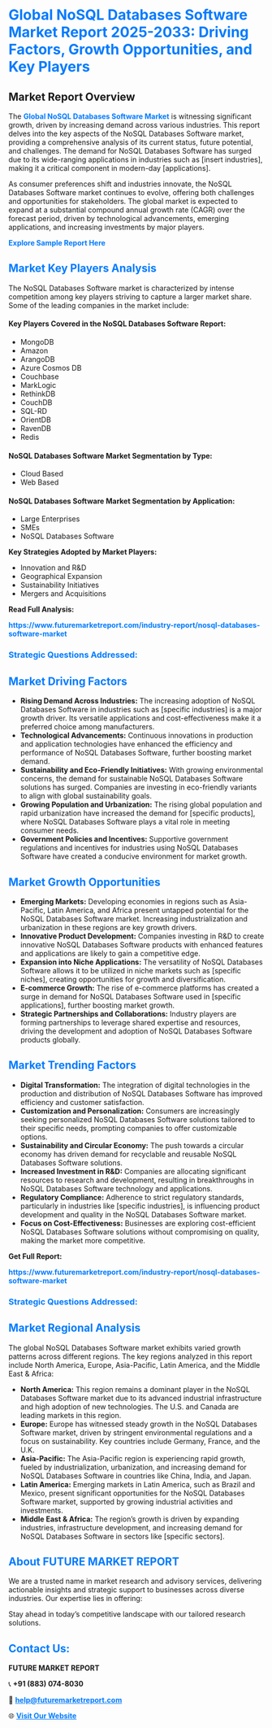 <h1 style="color: #007BFF;">Global NoSQL Databases Software Market Report 2025-2033: Driving Factors, Growth Opportunities, and Key Players</h1>

<section id="overview">
<h2>Market Report Overview</h2>
<p>The <a href="https://www.futuremarketreport.com/industry-report/nosql-databases-software-market" style="color: #007BFF; text-decoration: none;"><strong>Global NoSQL Databases Software Market</strong></a> is witnessing significant growth, driven by increasing demand across various industries. This report delves into the key aspects of the NoSQL Databases Software market, providing a comprehensive analysis of its current status, future potential, and challenges. The demand for NoSQL Databases Software has surged due to its wide-ranging applications in industries such as [insert industries], making it a critical component in modern-day [applications].</p>
<p>As consumer preferences shift and industries innovate, the NoSQL Databases Software market continues to evolve, offering both challenges and opportunities for stakeholders. The global market is expected to expand at a substantial compound annual growth rate (CAGR) over the forecast period, driven by technological advancements, emerging applications, and increasing investments by major players.</p>
</section>

<section id="overview">
<p><a href="https://www.futuremarketreport.com/request-sample/reportId=116528" style="color: #007BFF; text-decoration: none;"><strong>Explore Sample Report Here</strong></a></p>
</section>

<section id="key-players">
<h2 style="color: #007BFF;">Market Key Players Analysis</h2>
<p>The NoSQL Databases Software market is characterized by intense competition among key players striving to capture a larger market share. Some of the leading companies in the market include:</p>
<h4>Key Players Covered in the NoSQL Databases Software Report:</h4>
<ul><li>MongoDB</li><li>Amazon</li><li>ArangoDB</li><li>Azure Cosmos DB</li><li>Couchbase</li><li>MarkLogic</li><li>RethinkDB</li><li>CouchDB</li><li>SQL-RD</li><li>OrientDB</li><li>RavenDB</li><li>Redis</li></ul>
<h4>NoSQL Databases Software Market Segmentation by Type:</h4>
<ul><li>Cloud Based</li><li>Web Based</li></ul>

<h4>NoSQL Databases Software Market Segmentation by Application:</h4>
<ul><li>Large Enterprises</li><li>SMEs</li><li>NoSQL Databases Software</li></ul>
<p><strong>Key Strategies Adopted by Market Players:</strong></p>
<ul>
<li>Innovation and R&D</li>
<li>Geographical Expansion</li>
<li>Sustainability Initiatives</li>
<li>Mergers and Acquisitions</li>
</ul>
</section>

<section>
<p><strong>Read Full Analysis: </strong></p><a href="https://www.futuremarketreport.com/industry-report/nosql-databases-software-market" style="color: #007BFF; text-decoration: none;"><strong>https://www.futuremarketreport.com/industry-report/nosql-databases-software-market</strong></a>
<h3 style="color: #007BFF;">Strategic Questions Addressed:</h3>
</section>

<section id="driving-factors">
<h2 style="color: #007BFF;">Market Driving Factors</h2>
<ul>
<li><strong>Rising Demand Across Industries:</strong> The increasing adoption of NoSQL Databases Software in industries such as [specific industries] is a major growth driver. Its versatile applications and cost-effectiveness make it a preferred choice among manufacturers.</li>
<li><strong>Technological Advancements:</strong> Continuous innovations in production and application technologies have enhanced the efficiency and performance of NoSQL Databases Software, further boosting market demand.</li>
<li><strong>Sustainability and Eco-Friendly Initiatives:</strong> With growing environmental concerns, the demand for sustainable NoSQL Databases Software solutions has surged. Companies are investing in eco-friendly variants to align with global sustainability goals.</li>
<li><strong>Growing Population and Urbanization:</strong> The rising global population and rapid urbanization have increased the demand for [specific products], where NoSQL Databases Software plays a vital role in meeting consumer needs.</li>
<li><strong>Government Policies and Incentives:</strong> Supportive government regulations and incentives for industries using NoSQL Databases Software have created a conducive environment for market growth.</li>
</ul>
</section>

<section id="growth-opportunities">
<h2 style="color: #007BFF;">Market Growth Opportunities</h2>
<ul>
<li><strong>Emerging Markets:</strong> Developing economies in regions such as Asia-Pacific, Latin America, and Africa present untapped potential for the NoSQL Databases Software market. Increasing industrialization and urbanization in these regions are key growth drivers.</li>
<li><strong>Innovative Product Development:</strong> Companies investing in R&D to create innovative NoSQL Databases Software products with enhanced features and applications are likely to gain a competitive edge.</li>
<li><strong>Expansion into Niche Applications:</strong> The versatility of NoSQL Databases Software allows it to be utilized in niche markets such as [specific niches], creating opportunities for growth and diversification.</li>
<li><strong>E-commerce Growth:</strong> The rise of e-commerce platforms has created a surge in demand for NoSQL Databases Software used in [specific applications], further boosting market growth.</li>
<li><strong>Strategic Partnerships and Collaborations:</strong> Industry players are forming partnerships to leverage shared expertise and resources, driving the development and adoption of NoSQL Databases Software products globally.</li>
</ul>
</section>

<section id="trending-factors">
<h2 style="color: #007BFF;">Market Trending Factors</h2>
<ul>
<li><strong>Digital Transformation:</strong> The integration of digital technologies in the production and distribution of NoSQL Databases Software has improved efficiency and customer satisfaction.</li>
<li><strong>Customization and Personalization:</strong> Consumers are increasingly seeking personalized NoSQL Databases Software solutions tailored to their specific needs, prompting companies to offer customizable options.</li>
<li><strong>Sustainability and Circular Economy:</strong> The push towards a circular economy has driven demand for recyclable and reusable NoSQL Databases Software solutions.</li>
<li><strong>Increased Investment in R&D:</strong> Companies are allocating significant resources to research and development, resulting in breakthroughs in NoSQL Databases Software technology and applications.</li>
<li><strong>Regulatory Compliance:</strong> Adherence to strict regulatory standards, particularly in industries like [specific industries], is influencing product development and quality in the NoSQL Databases Software market.</li>
<li><strong>Focus on Cost-Effectiveness:</strong> Businesses are exploring cost-efficient NoSQL Databases Software solutions without compromising on quality, making the market more competitive.</li>
</ul>
</section>

<section>
<p><strong>Get Full Report: </strong></p><a href="https://www.futuremarketreport.com/industry-report/nosql-databases-software-market" style="color: #007BFF; text-decoration: none;"><strong>https://www.futuremarketreport.com/industry-report/nosql-databases-software-market</strong></a>
<h3 style="color: #007BFF;">Strategic Questions Addressed:</h3>
</section>


<section id="regional-analysis">
<h2 style="color: #007BFF;">Market Regional Analysis</h2>
<p>The global NoSQL Databases Software market exhibits varied growth patterns across different regions. The key regions analyzed in this report include North America, Europe, Asia-Pacific, Latin America, and the Middle East & Africa:</p>
<ul>
<li><strong>North America:</strong> This region remains a dominant player in the NoSQL Databases Software market due to its advanced industrial infrastructure and high adoption of new technologies. The U.S. and Canada are leading markets in this region.</li>
<li><strong>Europe:</strong> Europe has witnessed steady growth in the NoSQL Databases Software market, driven by stringent environmental regulations and a focus on sustainability. Key countries include Germany, France, and the U.K.</li>
<li><strong>Asia-Pacific:</strong> The Asia-Pacific region is experiencing rapid growth, fueled by industrialization, urbanization, and increasing demand for NoSQL Databases Software in countries like China, India, and Japan.</li>
<li><strong>Latin America:</strong> Emerging markets in Latin America, such as Brazil and Mexico, present significant opportunities for the NoSQL Databases Software market, supported by growing industrial activities and investments.</li>
<li><strong>Middle East & Africa:</strong> The region’s growth is driven by expanding industries, infrastructure development, and increasing demand for NoSQL Databases Software in sectors like [specific sectors].</li>
</ul>
</section>

<footer>
<h2 style="color: #007BFF;">About FUTURE MARKET REPORT</h2>
<p>We are a trusted name in market research and advisory services, delivering actionable insights and strategic support to businesses across diverse industries. Our expertise lies in offering:</p>

<p>Stay ahead in today’s competitive landscape with our tailored research solutions.</p>

<h2 style="color: #007BFF;">Contact Us:</h2>
<p><strong>FUTURE MARKET REPORT</strong></p>
<p>📞 <strong>+91 (883) 074-8030</strong></p>
<p>📧 <strong><a href="mailto:help@futuremarketreport.com" style="color: #007BFF;">help@futuremarketreport.com</a></strong></p>
<p>🌐 <strong><a href="https://www.futuremarketreport.com/" style="color: #007BFF;">Visit Our Website</a></strong></p>
</footer>